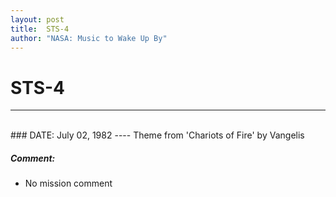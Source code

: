 ```yaml
---
layout: post
title:  STS-4
author: "NASA: Music to Wake Up By"
---
```


# STS-4
----
<br/>
### DATE: July 02, 1982
----
Theme from 'Chariots of Fire' by Vangelis

##### Comment:
* No mission comment
